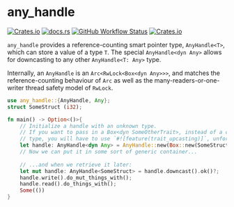# any_handle

[![Crates.io](https://img.shields.io/crates/v/any_handle?style=for-the-badge)](https://crates.io/crates/any_handle) [![docs.rs](https://img.shields.io/docsrs/any_handle?style=for-the-badge)](https://docs.rs/any_handle) [![GitHub Workflow Status](https://img.shields.io/github/actions/workflow/status/emctague/any_handle/rust.yml?style=for-the-badge)](https://github.com/emctague/any_handle) [![Crates.io](https://img.shields.io/crates/l/any_handle?style=for-the-badge)](https://opensource.org/license/mit/) 

`any_handle` provides a reference-counting smart pointer type, `AnyHandle<T>`,
which can store a value of a type `T`. The special `AnyHandle<dyn Any>` allows for
downcasting to any other `AnyHandle<T: Any>` type.

Internally, an `AnyHandle` is an `Arc<RwLock<Box<dyn Any>>>`, and matches the
reference-counting behaviour of `Arc` as well as the many-readers-or-one-writer
thread safety model of `RwLock`.

```rust
use any_handle::{AnyHandle, Any};
struct SomeStruct (i32);

fn main() -> Option<()>{
    // Initialize a handle with an unknown type.
    // If you want to pass in a Box<dyn SomeOtherTrait>, instead of a concrete
    // type, you will have to use `#![feature(trait_upcasting)]`, unfortunately.
    let handle: AnyHandle<dyn Any> = AnyHandle::new(Box::new(SomeStruct(12)));
    // Now we can put it in some sort of generic container...
    
    // ...and when we retrieve it later:
    let mut handle: AnyHandle<SomeStruct> = handle.downcast().ok()?;
    handle.write().do_mut_things_with();
    handle.read().do_things_with();
    Some(())
}
```
